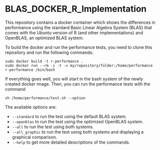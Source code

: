# BLAS_DOCKER_R_Implementation

This repository contains a docker container which shows the differences in performance using the standard Basic Linear Algebra System (BLAS) that comes with the Ubuntu version of R (and other implementations) and OpenBLAS, an optimized BLAS system.

To build the docker and run the performance tests, you need to clone this repository and run the following commands:

```shell
sudo docker build -t r-performance .
sudo docker run --rm -i -t -v my/repository/folder:/home/performance r-performance /bin/bash
```
If everything goes well, you will start in the bash system of the newly created docker image. Then, you can run the performance tests with the command:

```shell
sh /home/performance/test.sh --option
```

The available options are:
* `--standard` to run the test using the default BLAS system.
* `--openblas` to run the test using the optimized OpenBLAS system.
* `--all` to run the test using both systems.
* `--all_graphic` to run the test using both systems and displaying a graphical comparison.
* `--help` to get more detailed descriptions of the commands.

